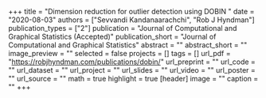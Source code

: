 +++
title = "Dimension reduction for outlier detection using DOBIN "
date = "2020-08-03"
authors = ["Sevvandi Kandanaarachchi", "Rob J Hyndman"]
publication_types = ["2"]
publication = "Journal of Computational and Graphical Statistics (Accepted)"
publication_short = "Journal of Computational and Graphical Statistics"
abstract = ""
abstract_short = ""
image_preview = ""
selected = false
projects = []
tags = []
url_pdf = "https://robjhyndman.com/publications/dobin/"
url_preprint = ""
url_code = ""
url_dataset = ""
url_project = ""
url_slides = ""
url_video = ""
url_poster = ""
url_source = ""
math = true
highlight = true
[header]
image = ""
caption = ""
+++
